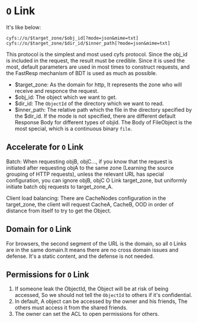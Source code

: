 # `O` Link

It's like below:

```
cyfs://o/$target_zone/$obj_id[?mode=json&mime=txt]
cyfs://o/$target_zone/$dir_id/$inner_path[?mode=json&mime=txt]
```

This protocol is the simplest and most used cyfs protocol. Since the obj_id is included in the request, the result must be credible. Since it is used the most, default parameters are used in most times to construct requests, and the FastResp mechanism of BDT is used as much as possible.

-   $target_zone: As the domain for http, It represents the zone who will receive and responce the request.
-   $obj_id: The object which we want to get.
-   $dir_id: The `ObjectId` of the directory which we want to read.
-   $inner_path: The relative path which the file in the directory specified by the $dir_id.
    If the mode is not specified, there are different default Response Body for different types of objid. The Body of FileObject is the most special, which is a continuous binary `file`.

## Accelerate for `O` Link

Batch: When requesting objB, objC..., if you know that the request is initiated after requesting objA to the same zone (Learning the source grouping of HTTP requests), unless the relevant URL has special configuration, you can ignore objB, objC O Link target_zone, but uniformly initiate batch obj requests to target_zone_A.

Client load balancing: There are CacheNodes configuration in the target_zone, the client will request CacheA, CacheB, OOD in order of distance from itself to try to get the Object.

## Domain for `O` Link

For browsers, the second segment of the URL is the domain, so all `O` Links are in the same domain.It means there are no cross domain issues and defense. It's a static content, and the defense is not needed.

## Permissions for `O` Link

1. If someone leak the ObjectId, the Object will be at risk of being accessed, So we should not tell the `ObjectId` to others if it's confidential.
2. In default, A object can be accessed by the owner and his friends, The others must access it from the shared friends.
3. The owner can set the ACL to open permissions for others.
